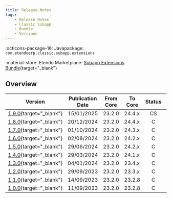 ```yaml
---
title: Release Notes
tags:
    - Release Notes
    - Classic Subapp
    - Bundle
    - Versions
---
```

:octicons-package-16: Javapackage: `com.etendoerp.classic.subapp.extensions`

:material-store: Etendo Marketplace: [Subapp Extensions Bundle](https://marketplace.etendo.cloud/#/product-details?module=55A7EF64F7FA43449B249DA7F8E14589){target="_blank"}


## Overview

| Version | Publication Date | From Core | To Core | Status | GitHub|
| --- | --- | --- | --- | :---: | :---: |
| [1.9.0](https://github.com/etendosoftware/com.etendoerp.mobile.extensions/releases/tag/1.9.0){target="_blank"} | 15/01/2025 | 23.2.0 | 24.4.x | CS | :white_check_mark: |
| [1.8.0](https://github.com/etendosoftware/com.etendoerp.classic.subapp.extensions/releases/tag/1.8.0){target="_blank"} | 20/12/2024 | 23.2.0 | 24.4.x | C | :white_check_mark: |
| [1.7.0](https://github.com/etendosoftware/com.etendoerp.classic.subapp.extensions/releases/tag/1.7.0){target="_blank"} | 01/10/2024 | 23.2.0 | 24.3.x | C | :white_check_mark: |
| [1.6.0](https://github.com/etendosoftware/com.etendoerp.classic.subapp.extensions/releases/tag/1.6.0){target="_blank"} | 02/08/2024 | 23.2.0 | 24.2.x | C | :white_check_mark: |
| [1.5.0](https://github.com/etendosoftware/com.etendoerp.classic.subapp.extensions/releases/tag/1.5.0){target="_blank"} | 29/06/2024 | 23.2.0 | 24.2.x | C | :white_check_mark: |
| [1.4.0](https://github.com/etendosoftware/com.etendoerp.classic.subapp.extensions/releases/tag/1.4.0){target="_blank"} | 29/03/2024 | 23.2.0 | 24.1.x | C | :white_check_mark: |
| [1.3.0](https://github.com/etendosoftware/com.etendoerp.classic.subapp.extensions/releases/tag/1.3.0){target="_blank"}  | 04/01/2024 | 23.2.0 | 23.4.x | C  | :white_check_mark:|
| [1.2.0](https://github.com/etendosoftware/com.etendoerp.classic.subapp.extensions/releases/tag/1.2.0){target="_blank"}  | 29/09/2023 | 23.2.0 | 23.3.x | C   | :white_check_mark:|
| [1.1.0](https://github.com/etendosoftware/com.etendoerp.classic.subapp.extensions/releases/tag/1.1.0){target="_blank"}  | 14/09/2023 | 23.2.0 | 23.2.8 | C  | :white_check_mark:|
| [1.0.0](https://github.com/etendosoftware/com.etendoerp.classic.subapp.extensions/releases/tag/1.0.0){target="_blank"} | 11/09/2023 | 23.2.0 | 23.2.8 | C   | :white_check_mark:|